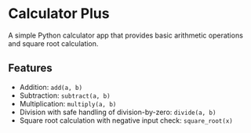 # Calculator Plus

A simple Python calculator app that provides basic arithmetic operations and square root calculation.

## Features
- Addition: `add(a, b)`
- Subtraction: `subtract(a, b)`
- Multiplication: `multiply(a, b)`
- Division with safe handling of division-by-zero: `divide(a, b)`
- Square root calculation with negative input check: `square_root(x)`